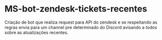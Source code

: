 # MS-bot-zendesk-tickets-recentes
Criação de bot que realiza request para API do zendesk e se respeitando as regras envia para um channel pre determinado do Discord avisando a todos sobre as atualizações recentes.
